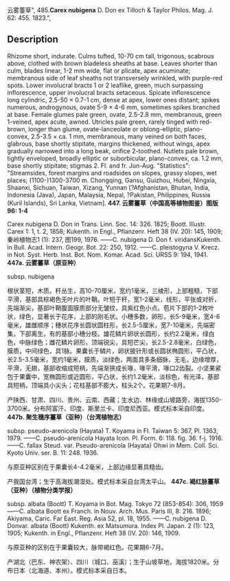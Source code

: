 云雾薹草",
485.**Carex nubigena** D. Don ex Tilloch & Taylor Philos. Mag. J. 62: 455. 1823.",

## Description
Rhizome short, indurate. Culms tufted, 10-70 cm tall, trigonous, scabrous above, clothed with brown bladeless sheaths at base. Leaves shorter than culm, blades linear, 1-2 mm wide, flat or plicate, apex acuminate; membranous side of leaf sheaths not transversely wrinkled, with purple-red spots. Lower involucral bracts 1 or 2 leaflike, green, much surpassing inflorescence, upper involucral bracts setaceous. Spicate inflorescence long cylindric, 2.5-50 × 0.7-1 cm, dense at apex, lower ones distant; spikes numerous, androgynous, ovate 5-9 × 4-6 mm, sometimes spikes branched at base. Female glumes pale green, ovate, 2.5-2.8 mm, membranous, green 1-veined, apex acute, awned. Utricles pale green, rarely tinged with red-brown, longer than glume, ovate-lanceolate or oblong-elliptic, plano-convex, 2.5-3.5 × ca. 1 mm, membranous, many veined on both faces, glabrous, base shortly stipitate, margins thickened, without wings, apex gradually narrowed into a long beak, orifice 2-toothed. Nutlets pale brown, tightly enveloped, broadly elliptic or suborbicular, plano-convex, ca. 1.2 mm, base shortly stipitate; stigmas 2. Fl. and fr. Jun-Aug.
  "Statistics": "Streamsides, forest margins and roadsides on slopes, grassy slopes, wet places; (1100-)1300-3700 m. Chongqing, Gansu, Guizhou, Hubei, Ningxia, Shaanxi, Sichuan, Taiwan, Xizang, Yunnan [?Afghanistan, Bhutan, India, Indonesia (Java), Japan, Malaysia, Nepal, ?Pakistan, Philippines, Russia (Kuril Islands), Sri Lanka, Vietnam].
**447. 云雾薹草（中国高等植物图鉴）图版96: 1-4**

Carex nubigena D. Don in Trans. Linn. Soc. 14: 326. 1825; Boott. Illustr. Carex 1: 1, t. 2, 1858; Kukenth. in Engl., Pflanzenr. Heft 38 (IV. 20): 145, 1909; 秦岭植物志1 (1): 237, 图199, 1976. ——C. nubigena D. Don f. viridansKukenth. in Bull. Acad. Intern. Geogr. Bot. 22: 250, 1912. ——C. pleistogyna V. Krecz. in Not. Syst. Herb. Inst. Bot. Nom. Komar. Acad. Sci. URSS 9: 194, 1941.
**447a. 云雾薹草（原亚种）**

subsp. nubigena

根状茎短，木质。秆丛生，高10-70厘米，宽约1毫米，三棱形，上部粗糙，下部平滑，基部具棕褐色无叶片的叶鞘。叶短于秆，宽1-2毫米，线形，平张或对折，先端渐尖，基部叶鞘腹面膜质部分无皱纹，具紫红色小点。苞片下部的1-2枚叶状，绿色，显著长于花序，上部的刚毛状。小穗多数，卵形，长5-9毫米，宽4-6毫米，雄雌顺序；穗状花序长圆状圆柱形，长2.5-5厘米，宽7-10毫米，先端密集，下部离生，有的基部小穗分枝。雄花鳞片卵状长圆形，长约2.2毫米，绿白色，中脉绿色；雌花鳞片卵形，顶端锐尖，具短芒尖，长2.5-2.8毫米，白绿色，膜质，中间绿色，具1脉。果囊长于鳞片，卵状披针形或长圆状椭圆形，平凸状，长2.5-3.5毫米，宽约1毫米，膜质，淡绿色，两面具多条细脉，无毛，边缘增厚，平滑，无翅，基部收缩成短柄，先端渐狭成长喙，喙平滑，喙口2齿裂。小坚果紧包于果囊中，宽椭圆形或近圆形，平凸状，长约1.2毫米，淡棕色，有光泽，基部具短柄，顶端具小尖头；花柱基部不膨大，柱头2个。花果期7-8月。

产陕西、甘肃、四川、贵州、云南、西藏；生水边、林缘或山坡路旁，海拔1350-3700米。分布阿富汗、印度、斯里兰卡、印度尼西亚。模式标本采自印度。
**447b. 聚生穗序薹草（亚种）（台湾植物志）**

subsp. pseudo-arenicola (Hayata) T. Koyama in Fl. Taiwan 5: 367, Pl. 1363, 1979. ——C. pseudo-arenicola Hayata Icon. Pl. Form. 6: 118. fig. 36. f-j. 1916. ——C. fallax Steud. var. Pseudo-arenicola (Hayata) Ohwi in Mem. Coll. Sci. Kyoto Univ. ser. B. 11: 248. 1936.

与原亚种区别在于果囊长4-4.2毫米，上部边缘显著具糙齿。

产我国台湾；生于高海拔潮湿处。模式标本采自台湾太平山。
**447c. 褐红脉薹草（亚种）（植物分类学报）**

subsp. albata (Boott) T. Koyama in Bot. Mag. Tokyo 72 (853-854): 306, 1959——C. albata Boott ex Franch. in Nouv. Arch. Mus. Paris III, 8: 216. 1896; Akiyama, Caric. Far East. Reg. Asia 52, pl. 18, 1955. ——C. nubigena D. Donvar. albata (Boott) Kukenth. ex Matsumura. Index Pl. Japan. 2 (1): 123, 1905; Kukenth. in Engl., Pflanzenr. Heft 38 (IV. 20): 146, 1909.

与原亚种的区别在于果囊较大，脉带褐红色。花果期6-7月。

产湖北（巴东、神农架）、四川（城口、巫溪）；生于山坡草地，海拔1820米。分布日本（北海道、本州）。模式标本采自日本。
